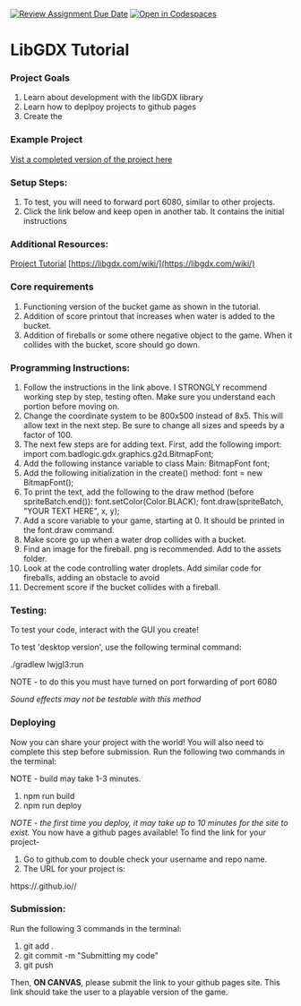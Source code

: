 [![Review Assignment Due Date](https://classroom.github.com/assets/deadline-readme-button-22041afd0340ce965d47ae6ef1cefeee28c7c493a6346c4f15d667ab976d596c.svg)](https://classroom.github.com/a/RNPPBRWl)
[![Open in Codespaces](https://classroom.github.com/assets/launch-codespace-2972f46106e565e64193e422d61a12cf1da4916b45550586e14ef0a7c637dd04.svg)](https://classroom.github.com/open-in-codespaces?assignment_repo_id=17485304)
# LibGDX Tutorial

### Project Goals
1. Learn about development with the libGDX library
2. Learn how to deplpoy projects to github pages
3. Create the 

### Example Project

[Vist a completed version of the project here](https://mrbrownbcc.github.io/libgdx-tutorial-SOLUTION/)

### Setup Steps:
1. To test, you will need to forward port 6080, similar to other projects. 
2. Click the link below and keep open in another tab. It contains the initial instructions

### Additional Resources:
[Project Tutorial](https://libgdx.com/wiki/start/a-simple-game)
[https://libgdx.com/wiki/](https://libgdx.com/wiki/)

### Core requirements
1. Functioning version of the bucket game as shown in the tutorial. 
2. Addition of score printout that increases when water is added to the bucket.
3. Addition of fireballs or some othere negative object to the game. When it collides with the bucket, score should go down. 


### Programming Instructions:
1. Follow the instructions in the link above. I STRONGLY recommend working step by step, testing often. Make sure you understand each portion before moving on.
2. Change the coordinate system to be 800x500 instead of 8x5. This will allow text in the next step. Be sure to change all sizes and speeds by a factor of 100. 
3. The next few steps are for adding text. First, add the following import: 
import com.badlogic.gdx.graphics.g2d.BitmapFont;
4. Add the following instance variable to class Main: 
    BitmapFont font;
5. Add the following initialization in the create() method:
        font = new BitmapFont();
6. To print the text, add the following to the draw method (before spriteBatch.end()):
        font.setColor(Color.BLACK);
        font.draw(spriteBatch, "YOUR TEXT HERE", x, y);
7. Add a score variable to your game,  starting at 0. It should be printed in the font.draw command. 
8. Make score go up when a water drop collides with a bucket.
9. Find an image for the fireball. png is recommended. Add to the assets folder. 
10. Look at the code controlling water droplets. Add similar code for fireballs, adding an obstacle to avoid
11. Decrement score if the bucket collides with a fireball. 



### Testing:
To test your code, interact with the GUI you create! 

To test 'desktop version', use the following terminal command: 

./gradlew lwjgl3:run

NOTE - to do this you must have turned on port forwarding of port 6080

*Sound effects may not be testable with this method*

### Deploying
Now you can share your project with the world!
You will also need to complete this step before submission. 
Run the following two commands in the terminal:

NOTE - build may take 1-3 minutes. 

1) npm run build
2) npm run deploy 

*NOTE - the first time you deploy, it may take up to 10 minutes for the site to exist.* 
You now have a github pages available!
To find the link for your project- 
1. Go to github.com to double check your username and repo name. 
2. The URL for your project is:

https://<your-username>.github.io/<repository-name>/


### Submission:
Run the following 3 commands in the terminal:
1) git add . 
2) git commit -m "Submitting my code"
3) git push

Then, **ON CANVAS**, please submit the link to your github pages site. This link should take the user to a playable version of the game. 
